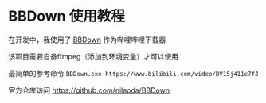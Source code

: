 # BBDown 使用教程

在开发中，我使用了 [BBDown](https://github.com/nilaoda/BBDown) 作为哔哩哔哩下载器 

该项目需要自备ffmpeg（添加到环境变量）才可以使用

最简单的参考命令 ``BBDown.exe https://www.bilibili.com/video/BV15j411e7fJ``

官方仓库访问 https://github.com/nilaoda/BBDown